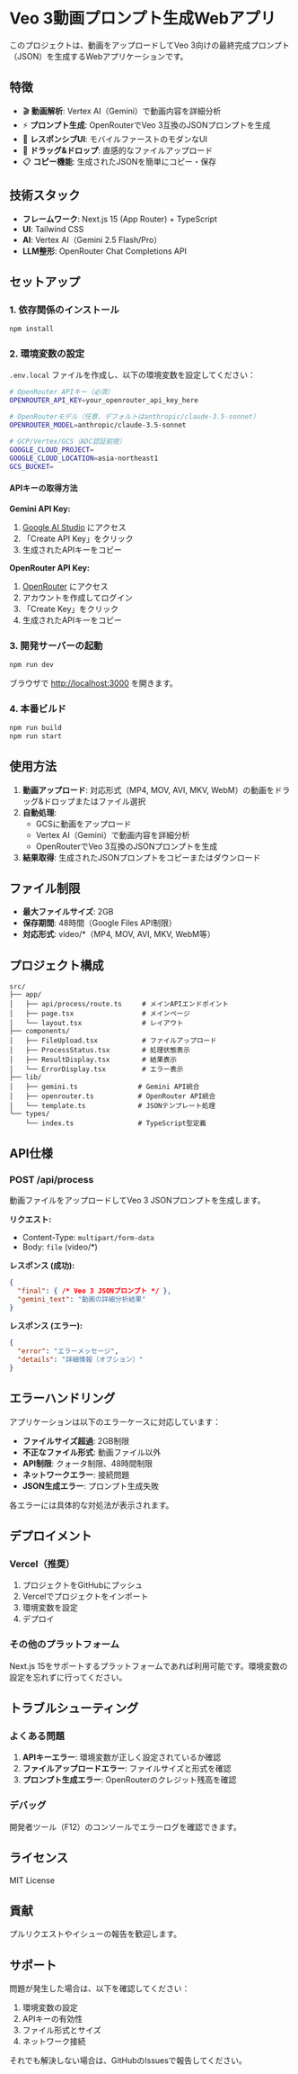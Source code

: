 # Veo 3動画プロンプト生成Webアプリ

このプロジェクトは、動画をアップロードしてVeo 3向けの最終完成プロンプト（JSON）を生成するWebアプリケーションです。

## 特徴

- 🎬 **動画解析**: Vertex AI（Gemini）で動画内容を詳細分析
- ⚡ **プロンプト生成**: OpenRouterでVeo 3互換のJSONプロンプトを生成
- 📱 **レスポンシブUI**: モバイルファーストのモダンなUI
- 🚀 **ドラッグ&ドロップ**: 直感的なファイルアップロード
- 📋 **コピー機能**: 生成されたJSONを簡単にコピー・保存

## 技術スタック

- **フレームワーク**: Next.js 15 (App Router) + TypeScript
- **UI**: Tailwind CSS
- **AI**: Vertex AI（Gemini 2.5 Flash/Pro）
- **LLM整形**: OpenRouter Chat Completions API

## セットアップ

### 1. 依存関係のインストール

```bash
npm install
```

### 2. 環境変数の設定

`.env.local` ファイルを作成し、以下の環境変数を設定してください：

```bash
# OpenRouter APIキー（必須）
OPENROUTER_API_KEY=your_openrouter_api_key_here

# OpenRouterモデル（任意、デフォルトはanthropic/claude-3.5-sonnet）
OPENROUTER_MODEL=anthropic/claude-3.5-sonnet

# GCP/Vertex/GCS（ADC認証前提）
GOOGLE_CLOUD_PROJECT=
GOOGLE_CLOUD_LOCATION=asia-northeast1
GCS_BUCKET=
```

#### APIキーの取得方法

**Gemini API Key:**
1. [Google AI Studio](https://makersuite.google.com/app/apikey) にアクセス
2. 「Create API Key」をクリック
3. 生成されたAPIキーをコピー

**OpenRouter API Key:**
1. [OpenRouter](https://openrouter.ai/keys) にアクセス
2. アカウントを作成してログイン
3. 「Create Key」をクリック
4. 生成されたAPIキーをコピー

### 3. 開発サーバーの起動

```bash
npm run dev
```

ブラウザで [http://localhost:3000](http://localhost:3000) を開きます。

### 4. 本番ビルド

```bash
npm run build
npm run start
```

## 使用方法

1. **動画アップロード**: 対応形式（MP4, MOV, AVI, MKV, WebM）の動画をドラッグ&ドロップまたはファイル選択
2. **自動処理**: 
   - GCSに動画をアップロード
   - Vertex AI（Gemini）で動画内容を詳細分析
   - OpenRouterでVeo 3互換のJSONプロンプトを生成
3. **結果取得**: 生成されたJSONプロンプトをコピーまたはダウンロード

## ファイル制限

- **最大ファイルサイズ**: 2GB
- **保存期間**: 48時間（Google Files API制限）
- **対応形式**: video/*（MP4, MOV, AVI, MKV, WebM等）

## プロジェクト構成

```
src/
├── app/
│   ├── api/process/route.ts     # メインAPIエンドポイント
│   ├── page.tsx                 # メインページ
│   └── layout.tsx               # レイアウト
├── components/
│   ├── FileUpload.tsx           # ファイルアップロード
│   ├── ProcessStatus.tsx        # 処理状態表示
│   ├── ResultDisplay.tsx        # 結果表示
│   └── ErrorDisplay.tsx         # エラー表示
├── lib/
│   ├── gemini.ts               # Gemini API統合
│   ├── openrouter.ts           # OpenRouter API統合
│   └── template.ts             # JSONテンプレート処理
└── types/
    └── index.ts                # TypeScript型定義
```

## API仕様

### POST /api/process

動画ファイルをアップロードしてVeo 3 JSONプロンプトを生成します。

**リクエスト:**
- Content-Type: `multipart/form-data`
- Body: `file` (video/*)

**レスポンス (成功):**
```json
{
  "final": { /* Veo 3 JSONプロンプト */ },
  "gemini_text": "動画の詳細分析結果"
}
```

**レスポンス (エラー):**
```json
{
  "error": "エラーメッセージ",
  "details": "詳細情報（オプション）"
}
```

## エラーハンドリング

アプリケーションは以下のエラーケースに対応しています：

- **ファイルサイズ超過**: 2GB制限
- **不正なファイル形式**: 動画ファイル以外
- **API制限**: クォータ制限、48時間制限
- **ネットワークエラー**: 接続問題
- **JSON生成エラー**: プロンプト生成失敗

各エラーには具体的な対処法が表示されます。

## デプロイメント

### Vercel（推奨）

1. プロジェクトをGitHubにプッシュ
2. Vercelでプロジェクトをインポート
3. 環境変数を設定
4. デプロイ

### その他のプラットフォーム

Next.js 15をサポートするプラットフォームであれば利用可能です。環境変数の設定を忘れずに行ってください。

## トラブルシューティング

### よくある問題

1. **APIキーエラー**: 環境変数が正しく設定されているか確認
2. **ファイルアップロードエラー**: ファイルサイズと形式を確認
3. **プロンプト生成エラー**: OpenRouterのクレジット残高を確認

### デバッグ

開発者ツール（F12）のコンソールでエラーログを確認できます。

## ライセンス

MIT License

## 貢献

プルリクエストやイシューの報告を歓迎します。

## サポート

問題が発生した場合は、以下を確認してください：

1. 環境変数の設定
2. APIキーの有効性
3. ファイル形式とサイズ
4. ネットワーク接続

それでも解決しない場合は、GitHubのIssuesで報告してください。